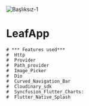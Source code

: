 ![Başlıksız-1](https://user-images.githubusercontent.com/74095539/168873139-8512d067-39e4-4c34-8ec3-fc17821c116a.jpg)
# LeafApp 
    # *** Features used***
    #  Http
    #  Provider
    #  Path_provider
    #  Image_Picker
    #  Dio
    #  Curved_Navigation_Bar
    #  Cloudinary_sdk
    #  Syncfusion_Flutter_Charts:
    #  Flutter_Native_Splash
